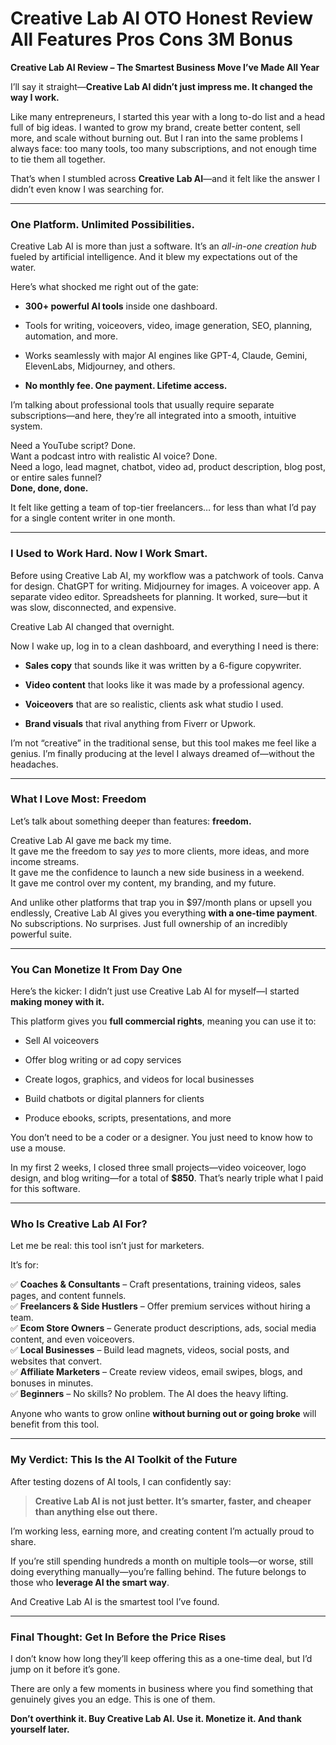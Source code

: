 # Creative Lab AI OTO Honest Review All Features Pros Cons 3M Bonus
<p class="" data-start="233" data-end="307"><strong data-start="233" data-end="307">Creative Lab AI Review – The Smartest Business Move I’ve Made All Year</strong></p>
<p class="" data-start="309" data-end="400">I’ll say it straight—<strong data-start="330" data-end="400">Creative Lab AI didn’t just impress me. It changed the way I work.</strong></p>
<p class="" data-start="402" data-end="725">Like many entrepreneurs, I started this year with a long to-do list and a head full of big ideas. I wanted to grow my brand, create better content, sell more, and scale without burning out. But I ran into the same problems I always face: too many tools, too many subscriptions, and not enough time to tie them all together.</p>
<p class="" data-start="727" data-end="844">That’s when I stumbled across <strong data-start="757" data-end="776">Creative Lab AI</strong>—and it felt like the answer I didn’t even know I was searching for.</p>


<hr class="" data-start="846" data-end="849" />

<h3 class="" data-start="851" data-end="897"><strong data-start="855" data-end="897">One Platform. Unlimited Possibilities.</strong></h3>
<p class="" data-start="899" data-end="1059">Creative Lab AI is more than just a software. It’s an <em data-start="953" data-end="978">all-in-one creation hub</em> fueled by artificial intelligence. And it blew my expectations out of the water.</p>
<p class="" data-start="1061" data-end="1106">Here’s what shocked me right out of the gate:</p>

<ul data-start="1108" data-end="1410">
 	<li class="" data-start="1108" data-end="1158">
<p class="" data-start="1110" data-end="1158"><strong data-start="1110" data-end="1136">300+ powerful AI tools</strong> inside one dashboard.</p>
</li>
 	<li class="" data-start="1159" data-end="1253">
<p class="" data-start="1161" data-end="1253">Tools for writing, voiceovers, video, image generation, SEO, planning, automation, and more.</p>
</li>
 	<li class="" data-start="1254" data-end="1358">
<p class="" data-start="1256" data-end="1358">Works seamlessly with major AI engines like GPT-4, Claude, Gemini, ElevenLabs, Midjourney, and others.</p>
</li>
 	<li class="" data-start="1359" data-end="1410">
<p class="" data-start="1361" data-end="1410"><strong data-start="1361" data-end="1410">No monthly fee. One payment. Lifetime access.</strong></p>
</li>
</ul>
<p class="" data-start="1412" data-end="1558">I’m talking about professional tools that usually require separate subscriptions—and here, they’re all integrated into a smooth, intuitive system.</p>
<p class="" data-start="1560" data-end="1769">Need a YouTube script? Done.<br data-start="1588" data-end="1591" />Want a podcast intro with realistic AI voice? Done.<br data-start="1642" data-end="1645" />Need a logo, lead magnet, chatbot, video ad, product description, blog post, or entire sales funnel?<br data-start="1745" data-end="1748" /><strong data-start="1748" data-end="1769">Done, done, done.</strong></p>
<p class="" data-start="1771" data-end="1892">It felt like getting a team of top-tier freelancers… for less than what I’d pay for a single content writer in one month.</p>


<hr class="" data-start="1894" data-end="1897" />

<h3 class="" data-start="1899" data-end="1945"><strong data-start="1903" data-end="1945">I Used to Work Hard. Now I Work Smart.</strong></h3>
<p class="" data-start="1947" data-end="2207">Before using Creative Lab AI, my workflow was a patchwork of tools. Canva for design. ChatGPT for writing. Midjourney for images. A voiceover app. A separate video editor. Spreadsheets for planning. It worked, sure—but it was slow, disconnected, and expensive.</p>
<p class="" data-start="2209" data-end="2248">Creative Lab AI changed that overnight.</p>
<p class="" data-start="2250" data-end="2325">Now I wake up, log in to a clean dashboard, and everything I need is there:</p>

<ul data-start="2327" data-end="2610">
 	<li class="" data-start="2327" data-end="2401">
<p class="" data-start="2329" data-end="2401"><strong data-start="2329" data-end="2343">Sales copy</strong> that sounds like it was written by a 6-figure copywriter.</p>
</li>
 	<li class="" data-start="2402" data-end="2475">
<p class="" data-start="2404" data-end="2475"><strong data-start="2404" data-end="2421">Video content</strong> that looks like it was made by a professional agency.</p>
</li>
 	<li class="" data-start="2476" data-end="2547">
<p class="" data-start="2478" data-end="2547"><strong data-start="2478" data-end="2492">Voiceovers</strong> that are so realistic, clients ask what studio I used.</p>
</li>
 	<li class="" data-start="2548" data-end="2610">
<p class="" data-start="2550" data-end="2610"><strong data-start="2550" data-end="2567">Brand visuals</strong> that rival anything from Fiverr or Upwork.</p>
</li>
</ul>
<p class="" data-start="2612" data-end="2777">I’m not “creative” in the traditional sense, but this tool makes me feel like a genius. I’m finally producing at the level I always dreamed of—without the headaches.</p>


<hr class="" data-start="2779" data-end="2782" />

<h3 class="" data-start="2784" data-end="2817"><strong data-start="2788" data-end="2817">What I Love Most: Freedom</strong></h3>
<p class="" data-start="2819" data-end="2880">Let’s talk about something deeper than features: <strong data-start="2868" data-end="2880">freedom.</strong></p>
<p class="" data-start="2882" data-end="3149">Creative Lab AI gave me back my time.<br data-start="2919" data-end="2922" />It gave me the freedom to say <em data-start="2952" data-end="2957">yes</em> to more clients, more ideas, and more income streams.<br data-start="3011" data-end="3014" />It gave me the confidence to launch a new side business in a weekend.<br data-start="3083" data-end="3086" />It gave me control over my content, my branding, and my future.</p>
<p class="" data-start="3151" data-end="3386">And unlike other platforms that trap you in $97/month plans or upsell you endlessly, Creative Lab AI gives you everything <strong data-start="3273" data-end="3300">with a one-time payment</strong>. No subscriptions. No surprises. Just full ownership of an incredibly powerful suite.</p>


<hr class="" data-start="3388" data-end="3391" />

<h3 class="" data-start="3393" data-end="3433"><strong data-start="3397" data-end="3433">You Can Monetize It From Day One</strong></h3>
<p class="" data-start="3435" data-end="3534">Here’s the kicker: I didn’t just use Creative Lab AI for myself—I started <strong data-start="3509" data-end="3534">making money with it.</strong></p>
<p class="" data-start="3536" data-end="3614">This platform gives you <strong data-start="3560" data-end="3586">full commercial rights</strong>, meaning you can use it to:</p>

<ul data-start="3616" data-end="3835">
 	<li class="" data-start="3616" data-end="3636">
<p class="" data-start="3618" data-end="3636">Sell AI voiceovers</p>
</li>
 	<li class="" data-start="3637" data-end="3677">
<p class="" data-start="3639" data-end="3677">Offer blog writing or ad copy services</p>
</li>
 	<li class="" data-start="3678" data-end="3735">
<p class="" data-start="3680" data-end="3735">Create logos, graphics, and videos for local businesses</p>
</li>
 	<li class="" data-start="3736" data-end="3784">
<p class="" data-start="3738" data-end="3784">Build chatbots or digital planners for clients</p>
</li>
 	<li class="" data-start="3785" data-end="3835">
<p class="" data-start="3787" data-end="3835">Produce ebooks, scripts, presentations, and more</p>
</li>
</ul>
<p class="" data-start="3837" data-end="3922">You don’t need to be a coder or a designer. You just need to know how to use a mouse.</p>
<p class="" data-start="3924" data-end="4098">In my first 2 weeks, I closed three small projects—video voiceover, logo design, and blog writing—for a total of <strong data-start="4037" data-end="4045">$850</strong>. That’s nearly triple what I paid for this software.</p>


<hr class="" data-start="4100" data-end="4103" />

<h3 class="" data-start="4105" data-end="4140"><strong data-start="4109" data-end="4140">Who Is Creative Lab AI For?</strong></h3>
<p class="" data-start="4142" data-end="4193">Let me be real: this tool isn’t just for marketers.</p>
<p class="" data-start="4195" data-end="4204">It’s for:</p>
<p class="" data-start="4206" data-end="4765">✅ <strong data-start="4208" data-end="4233">Coaches &amp; Consultants</strong> – Craft presentations, training videos, sales pages, and content funnels.<br data-start="4307" data-end="4310" />✅ <strong data-start="4312" data-end="4343">Freelancers &amp; Side Hustlers</strong> – Offer premium services without hiring a team.<br data-start="4391" data-end="4394" />✅ <strong data-start="4396" data-end="4417">Ecom Store Owners</strong> – Generate product descriptions, ads, social media content, and even voiceovers.<br data-start="4498" data-end="4501" />✅ <strong data-start="4503" data-end="4523">Local Businesses</strong> – Build lead magnets, videos, social posts, and websites that convert.<br data-start="4594" data-end="4597" />✅ <strong data-start="4599" data-end="4622">Affiliate Marketers</strong> – Create review videos, email swipes, blogs, and bonuses in minutes.<br data-start="4691" data-end="4694" />✅ <strong data-start="4696" data-end="4709">Beginners</strong> – No skills? No problem. The AI does the heavy lifting.</p>
<p class="" data-start="4767" data-end="4866">Anyone who wants to grow online <strong data-start="4799" data-end="4837">without burning out or going broke</strong> will benefit from this tool.</p>


<hr class="" data-start="4868" data-end="4871" />

<h3 class="" data-start="4873" data-end="4929"><strong data-start="4877" data-end="4929">My Verdict: This Is the AI Toolkit of the Future</strong></h3>
<p class="" data-start="4931" data-end="4987">After testing dozens of AI tools, I can confidently say:</p>

<blockquote data-start="4989" data-end="5094">
<p class="" data-start="4991" data-end="5094"><strong data-start="4991" data-end="5094">Creative Lab AI is not just better. It’s smarter, faster, and cheaper than anything else out there.</strong></p>
</blockquote>
<p class="" data-start="5096" data-end="5177">I’m working less, earning more, and creating content I’m actually proud to share.</p>
<p class="" data-start="5179" data-end="5366">If you’re still spending hundreds a month on multiple tools—or worse, still doing everything manually—you’re falling behind. The future belongs to those who <strong data-start="5336" data-end="5365">leverage AI the smart way</strong>.</p>
<p class="" data-start="5368" data-end="5420">And Creative Lab AI is the smartest tool I’ve found.</p>


<hr class="" data-start="5422" data-end="5425" />

<h3 class="" data-start="5427" data-end="5479"><strong data-start="5431" data-end="5479">Final Thought: Get In Before the Price Rises</strong></h3>
<p class="" data-start="5481" data-end="5586">I don’t know how long they’ll keep offering this as a one-time deal, but I’d jump on it before it’s gone.</p>
<p class="" data-start="5588" data-end="5708">There are only a few moments in business where you find something that genuinely gives you an edge. This is one of them.</p>
<p class="" data-start="5710" data-end="5801"><strong data-start="5710" data-end="5801">Don’t overthink it. Buy Creative Lab AI. Use it. Monetize it. And thank yourself later.</strong></p>
